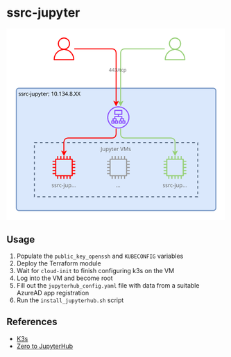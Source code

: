 # ssrc-jupyter

![SSRC-Jupyter diagram](/docs/ssrc-jupyter.drawio.svg)

## Usage

1. Populate the `public_key_openssh` and `KUBECONFIG` variables
2. Deploy the Terraform module
3. Wait for `cloud-init` to finish configuring k3s on the VM
4. Log into the VM and become root
5. Fill out the `jupyterhub_config.yaml` file with data from a
   suitable AzureAD app registration
6. Run the `install_jupyterhub.sh` script

## References

- [K3s](https://docs.k3s.io/installation)
- [Zero to JupyterHub](https://z2jh.jupyter.org/en/stable/)